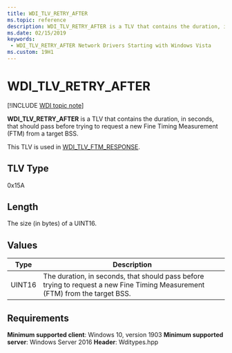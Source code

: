 ```yaml
---
title: WDI_TLV_RETRY_AFTER
ms.topic: reference
description: WDI_TLV_RETRY_AFTER is a TLV that contains the duration, in seconds, that should pass before trying to request a new Fine Timing Measurement (FTM) from a target BSS.
ms.date: 02/15/2019
keywords:
 - WDI_TLV_RETRY_AFTER Network Drivers Starting with Windows Vista
ms.custom: 19H1
---
```


# WDI_TLV_RETRY_AFTER

[!INCLUDE [WDI topic note](../includes/wdi-version-warning.md)]

**WDI_TLV_RETRY_AFTER** is a TLV that contains the duration, in seconds, that should pass before trying to request a new Fine Timing Measurement (FTM) from a target BSS.

This TLV is used in [WDI_TLV_FTM_RESPONSE](wdi-tlv-ftm-response.md).

## TLV Type

0x15A

## Length

The size (in bytes) of a UINT16.

## Values

| Type | Description |
| --- | --- |
| UINT16 | The duration, in seconds, that should pass before trying to request a new Fine Timing Measurement (FTM) from the target BSS. |

## Requirements

**Minimum supported client**: Windows 10, version 1903
**Minimum supported server**: Windows Server 2016
**Header**: Wditypes.hpp
